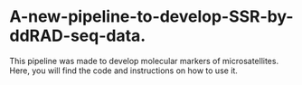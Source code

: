 # A-new-pipeline-to-develop-SSR-by-ddRAD-seq-data.
This pipeline was made to develop molecular markers of microsatellites. Here, you will find the code and instructions on how to use it. 
